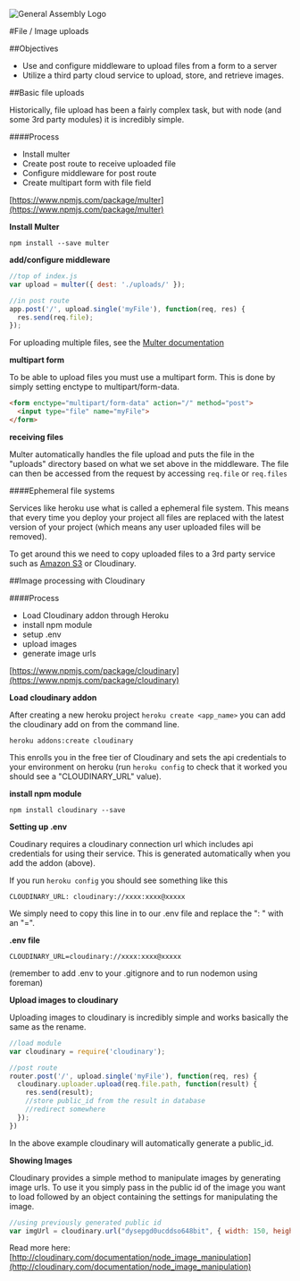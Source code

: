 ![General Assembly Logo](http://i.imgur.com/ke8USTq.png)

#File / Image uploads

##Objectives

* Use and configure middleware to upload files from a form to a server
* Utilize a third party cloud service to upload, store, and retrieve images.

##Basic file uploads

Historically, file upload has been a fairly complex task, but with node (and some 3rd party modules) it is incredibly simple.

####Process

* Install multer
* Create post route to receive uploaded file
* Configure middleware for post route
* Create multipart form with file field

[https://www.npmjs.com/package/multer](https://www.npmjs.com/package/multer)
  
**Install Multer**

```
npm install --save multer
```

**add/configure middleware**

```js
//top of index.js
var upload = multer({ dest: './uploads/' });

//in post route
app.post('/', upload.single('myFile'), function(req, res) {
  res.send(req.file);
});
```

For uploading multiple files, see the [Multer documentation](https://www.npmjs.com/package/multer)

**multipart form**

To be able to upload files you must use a multipart form. This is done by simply setting enctype to multipart/form-data.

```html
<form enctype="multipart/form-data" action="/" method="post">
  <input type="file" name="myFile">
</form>
```

**receiving files**

Multer automatically handles the file upload and puts the file in the "uploads" directory based on what we set above in the middleware. The file can then be accessed from the request by accessing `req.file` or `req.files`

####Ephemeral file systems

Services like heroku use what is called a ephemeral file system. This means that every time you deploy your project all files are replaced with the latest version of your project (which means any user uploaded files will be removed).

To get around this we need to copy uploaded files to a 3rd party service such as [Amazon S3](https://www.npmjs.com/package/s3) or Cloudinary.

##Image processing with Cloudinary

####Process

* Load Cloudinary addon through Heroku
* install npm module
* setup .env
* upload images
* generate image urls

[https://www.npmjs.com/package/cloudinary](https://www.npmjs.com/package/cloudinary)

**Load cloudinary addon**

After creating a new heroku project `heroku create <app_name>` you can add the cloudinary add on from the command line.

```
heroku addons:create cloudinary
```

This enrolls you in the free tier of Cloudinary and sets the api credentials to your environment on heroku (run `heroku config` to check that it worked you should see a "CLOUDINARY_URL" value).

**install npm module**

```
npm install cloudinary --save
```

**Setting up .env**

Coudinary requires a cloudinary connection url which includes api credentials for using their service. This is generated automatically when you add the addon (above).

If you run `heroku config` you should see something like this

```
CLOUDINARY_URL: cloudinary://xxxx:xxxx@xxxxx
```

We simply need to copy this line in to our .env file and replace the ": " with an "=".

**.env file**

```
CLOUDINARY_URL=cloudinary://xxxx:xxxx@xxxxx
```

(remember to add .env to your .gitignore and to run nodemon using foreman)

**Upload images to cloudinary**

Uploading images to cloudinary is incredibly simple and works basically the same as the rename.

```js
//load module
var cloudinary = require('cloudinary');

//post route
router.post('/', upload.single('myFile'), function(req, res) {
  cloudinary.uploader.upload(req.file.path, function(result) {
    res.send(result);
    //store public_id from the result in database
    //redirect somewhere
  });
})
```

In the above example cloudinary will automatically generate a public_id.

**Showing Images**

Cloudinary provides a simple method to manipulate images by generating image urls. To use it you simply pass in the public id of the image you want to load followed by an object containing the settings for manipulating the image.

```js
//using previously generated public id
var imgUrl = cloudinary.url("dysepgd0ucddso648bit", { width: 150, height: 150, crop: 'crop', gravity: 'face',radius: 'max' });
```

Read more here: [http://cloudinary.com/documentation/node_image_manipulation](http://cloudinary.com/documentation/node_image_manipulation)
